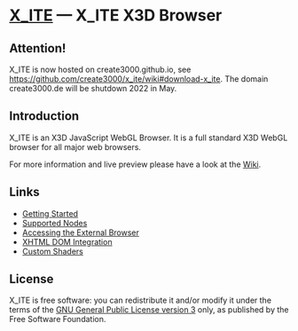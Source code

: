 [X_ITE](https://github.com/create3000/x_ite/wiki) — X_ITE X3D Browser
==================================================

Attention!
--------------------------------------

X_ITE is now hosted on create3000.github.io, see https://github.com/create3000/x_ite/wiki#download-x_ite. The domain create3000.de will be shutdown 2022 in May.

Introduction
--------------------------------------

X_ITE is an X3D JavaScript WebGL Browser. It is a full standard X3D WebGL browser for all major web browsers.

For more information and live preview please have a look at the [Wiki](https://github.com/create3000/x_ite/wiki).

Links
--------------------------------------
* [Getting Started](https://github.com/create3000/x_ite/wiki)
* [Supported Nodes](https://github.com/create3000/x_ite/wiki/Supported-Nodes)
* [Accessing the External Browser](https://github.com/create3000/x_ite/wiki/Accessing-the-External-Browser)
* [XHTML DOM Integration](https://github.com/create3000/x_ite/wiki/XHTML-DOM-Integration)
* [Custom Shaders](https://github.com/create3000/x_ite/wiki/Custom-Shaders)

License
--------------------------------------
X_ITE is free software: you can redistribute it and/or modify it under the terms of
the [GNU General Public License version 3](LICENSE.md) only, as published by the Free Software Foundation.

